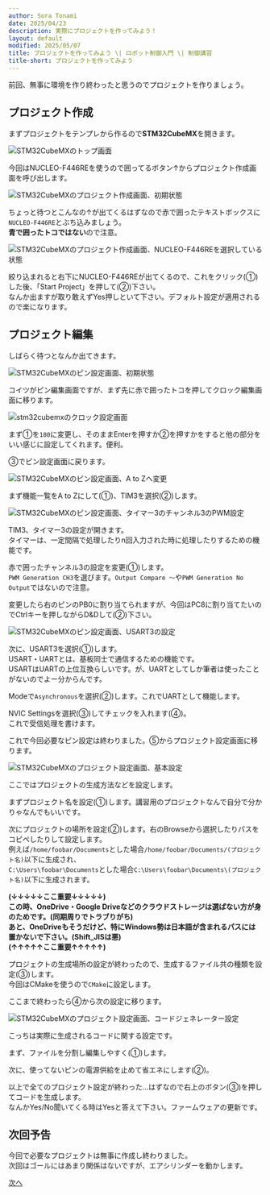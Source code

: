 ```yaml
---
author: Sora Tonami
date: 2025/04/23
description: 実際にプロジェクトを作ってみよう！
layout: default
modified: 2025/05/07
title: プロジェクトを作ってみよう \| ロボット制御入門 \| 制御講習
title-short: プロジェクトを作ってみよう
---
```


前回、無事に環境を作り終わったと思うのでプロジェクトを作りましょう。

## プロジェクト作成

まずプロジェクトをテンプレから作るので**STM32CubeMX**を開きます。

![STM32CubeMXのトップ画面]

今回はNUCLEO-F446REを使うので囲ってるボタン↑からプロジェクト作成画面を呼び出します。

![STM32CubeMXのプロジェクト作成画面、初期状態]

ちょっと待つとこんなの↑が出てくるはずなので赤で囲ったテキストボックスに`NUCLEO-F446RE`とぶち込みましょう。\
**青で囲ったトコではない**ので注意。

![STM32CubeMXのプロジェクト作成画面、NUCLEO-F446REを選択している状態]

絞り込まれると右下にNUCLEO-F446REが出てくるので、これをクリック(①)した後、「Start Project」を押して(②)下さい。\
なんか出ますが取り敢えずYes押しといて下さい。デフォルト設定が適用されるので楽になります。

## プロジェクト編集

しばらく待つとなんか出てきます。

![STM32CubeMXのピン設定画面、初期状態]

コイツがピン編集画面ですが、まず先に赤で囲ったトコを押してクロック編集画面に移ります。

![stm32cubemxのクロック設定画面]

まず①を`180`に変更し、そのままEnterを押すか②を押すかをすると他の部分をいい感じに設定してくれます。便利。

③でピン設定画面に戻ります。

![STM32CubeMXのピン設定画面、A to Zへ変更]

まず機能一覧をA to Zにして(①)、TIM3を選択(②)します。

![STM32CubeMXのピン設定画面、タイマー3のチャンネル3のPWM設定]

TIM3、タイマー3の設定が開きます。\
タイマーは、一定間隔で処理したりn回入力された時に処理したりするための機能です。

赤で囲ったチャンネル3の設定を変更(①)します。\
`PWM Generation CH3`を選びます。`Output Compare 〜`や`PWM Generation No Output`ではないので注意。

変更したら右のピンのPB0に割り当てられますが、今回はPC8に割り当てたいのでCtrlキーを押しながらD&Dして(②)下さい。

![STM32CubeMXのピン設定画面、USART3の設定]

次に、USART3を選択(①)します。\
USART・UARTとは、基板同士で通信するための機能です。\
USARTはUARTの上位互換らしいです。が、UARTとしてしか筆者は使ったことがないのでよー分からんです。

Modeで`Asynchronous`を選択(②)します。これでUARTとして機能します。

NVIC Settingsを選択(③)してチェックを入れます(④)。\
これで受信処理を書けます。

これで今回必要なピン設定は終わりました。⑤からプロジェクト設定画面に移ります。

![STM32CubeMXのプロジェクト設定画面、基本設定]

ここではプロジェクトの生成方法などを設定します。

まずプロジェクト名を設定(①)します。講習用のプロジェクトなんで自分で分かりゃなんでもいいです。

次にプロジェクトの場所を設定(②)します。右のBrowseから選択したりパスをコピペしたりして設定します。\
例えば`/home/foobar/Documents`とした場合`/home/foobar/Documents/(プロジェクト名)`以下に生成され、\
`C:\Users\foobar\Documents`とした場合`C:\Users\foobar\Documents\(プロジェクト名)`以下に生成されます。

**(↓↓↓↓↓ここ重要↓↓↓↓↓)**\
**この時、OneDrive・Google Driveなどのクラウドストレージは選ばない方が身のためです。(同期周りでトラブりがち)**\
**あと、OneDriveもそうだけど、特にWindows勢は日本語が含まれるパスには置かないで下さい。(Shift_JISは悪)**\
**(↑↑↑↑↑ここ重要↑↑↑↑↑)**

プロジェクトの生成場所の設定が終わったので、生成するファイル共の種類を設定(③)します。\
今回はCMakeを使うので`CMake`に設定します。

ここまで終わったら④から次の設定に移ります。

![STM32CubeMXのプロジェクト設定画面、コードジェネレーター設定]

こっちは実際に生成されるコードに関する設定です。

まず、ファイルを分割し編集しやすく(①)します。

次に、使ってないピンの電源供給を止めて省エネにします(②)。

以上で全てのプロジェクト設定が終わった...はずなので右上のボタン(③)を押してコードを生成します。\
なんかYes/No聞いてくる時はYesと答えて下さい。ファームウェアの更新です。

## 次回予告

今回で必要なプロジェクトは無事に作成し終わりました。\
次回はゴールにはあまり関係はないですが、エアシリンダーを動かします。

[次へ](4)

[stm32cubemxのクロック設定画面]: /assets/lessons/program/cubemx-edit-2.png
[stm32cubemxのトップ画面]: /assets/lessons/program/cubemx-top.png
[stm32cubemxのピン設定画面、a to zへ変更]: /assets/lessons/program/cubemx-edit-3.png
[stm32cubemxのピン設定画面、usart3の設定]: /assets/lessons/program/cubemx-edit-5.png
[stm32cubemxのピン設定画面、タイマー3のチャンネル3のpwm設定]: /assets/lessons/program/cubemx-edit-4.png
[stm32cubemxのピン設定画面、初期状態]: /assets/lessons/program/cubemx-edit-1.png
[stm32cubemxのプロジェクト作成画面、nucleo-f446reを選択している状態]: /assets/lessons/program/cubemx-create-2.png
[stm32cubemxのプロジェクト作成画面、初期状態]: /assets/lessons/program/cubemx-create-1.png
[stm32cubemxのプロジェクト設定画面、コードジェネレーター設定]: /assets/lessons/program/cubemx-edit-7.png
[stm32cubemxのプロジェクト設定画面、基本設定]: /assets/lessons/program/cubemx-edit-6.png
